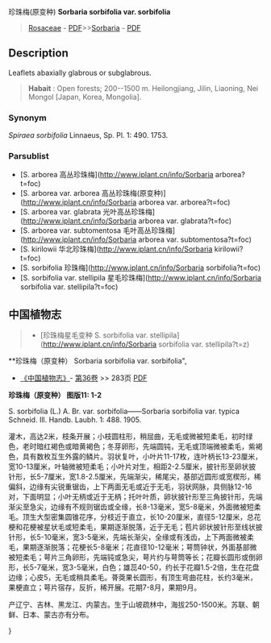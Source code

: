 珍珠梅(原变种) **Sorbaria sorbifolia var. sorbifolia**

> [Rosaceae](http://www.iplant.cn/info/Rosaceae?t=foc) - [PDF](http://www.iplant.cn/foc/pdf/Rosaceae.pdf)>>[Sorbaria](http://www.iplant.cn/info/Sorbaria?t=foc) - [PDF](http://www.iplant.cn/foc/pdf/Sorbaria.pdf)

## Description

Leaflets abaxially glabrous or subglabrous.

> **Habait** : 
> Open forests; 200--1500 m. Heilongjiang, Jilin, Liaoning, Nei Mongol [Japan, Korea, Mongolia].

### Synonym
*Spiraea sorbifolia* Linnaeus, Sp. Pl. 1: 490. 1753.

### Parsublist

* [S.  arborea  高丛珍珠梅](http://www.iplant.cn/info/Sorbaria arborea?t=foc)
* [S.  arborea var. arborea  高丛珍珠梅(原变种)](http://www.iplant.cn/info/Sorbaria arborea var. arborea?t=foc)
* [S.  arborea var. glabrata  光叶高丛珍珠梅](http://www.iplant.cn/info/Sorbaria arborea var. glabrata?t=foc)
* [S.  arborea var. subtomentosa  毛叶高丛珍珠梅](http://www.iplant.cn/info/Sorbaria arborea var. subtomentosa?t=foc)
* [S.  kirilowii  华北珍珠梅](http://www.iplant.cn/info/Sorbaria kirilowii?t=foc)
* [S.  sorbifolia  珍珠梅](http://www.iplant.cn/info/Sorbaria sorbifolia?t=foc)
* [S.  sorbifolia var. stellipila  星毛珍珠梅](http://www.iplant.cn/info/Sorbaria sorbifolia var. stellipila?t=foc)

## 中国植物志

> * [珍珠梅星毛变种  S.  sorbifolia var. stellipila](http://www.iplant.cn/info/Sorbaria sorbifolia var. stellipila?t=z)

**珍珠梅（原变种） Sorbaria sorbifolia var. sorbifolia",

* [《中国植物志》](http://www.iplant.cn/frps)- [第36卷](http://www.iplant.cn/frps/vol/36) >> 283页 [PDF](http://www.iplant.cn/frps/pdf/36/283.pdf)

**珍珠梅（原变种） 图版11: 1-2**

S. sorbifolia (L.) A. Br. var. sorbifolia——Sorbaria sorbifolia var. typica Schneid. Ill. Handb. Laubh. 1: 488. 1905.

灌木，高达2米，枝条开展；小枝圆柱形，稍屈曲，无毛或微被短柔毛，初时绿色，老时暗红褐色或暗黄褐色；冬芽卵形，先端圆钝，无毛或顶端微被柔毛，紫褐色，具有数枚互生外露的鳞片。羽状复叶，小叶片11-17枚，连叶柄长13-23厘米，宽10-13厘米，叶轴微被短柔毛；小叶片对生，相距2-2.5厘米，披针形至卵状披针形，长5-7厘米，宽1.8-2.5厘米，先端渐尖，稀尾尖，基部近圆形或宽楔形，稀偏斜，边缘有尖锐重锯齿，上下两面无毛或近于无毛，羽状网脉，具侧脉12-16对，下面明显；小叶无柄或近于无柄；托叶叶质，卵状披针形至三角披针形，先端渐尖至急尖，边缘有不规则锯齿或全缘，长8-13毫米，宽5-8毫米，外面微被短柔毛。顶生大型密集圆锥花序，分枝近于直立，长10-20厘米，直径5-12厘米，总花梗和花梗被星状毛或短柔毛，果期逐渐脱落，近于无毛；苞片卵状披针形至线状披针形，长5-10毫米，宽3-5毫米，先端长渐尖，全缘或有浅齿，上下两面微被柔毛，果期逐渐脱落；花梗长5-8毫米；花直径10-12毫米；萼筒钟状，外面基部微被短柔毛；萼片三角卵形，先端钝或急尖，萼片约与萼筒等长；花瓣长圆形或倒卵形，长5-7毫米，宽3-5毫米，白色；雄蕊40-50，约长于花瓣1.5-2倍，生在花盘边缘；心皮5，无毛或稍具柔毛。蓇葖果长圆形，有顶生弯曲花柱，长约3毫米，果梗直立；萼片宿存，反折，稀开展。花期7-8月，果期9月。

产辽宁、吉林、黑龙江、内蒙古。生于山坡疏林中，海拔250-1500米。苏联、朝鲜、日本、蒙古亦有分布。

}